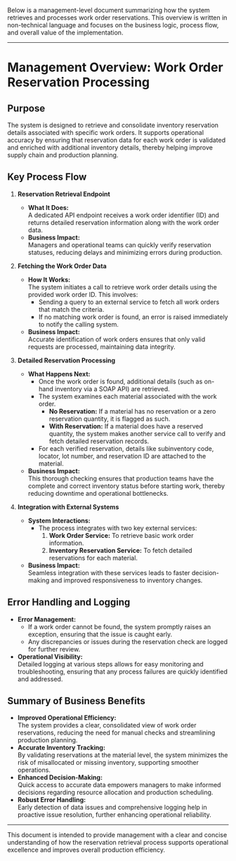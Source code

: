 Below is a management-level document summarizing how the system retrieves and processes work order reservations. This overview is written in non-technical language and focuses on the business logic, process flow, and overall value of the implementation.

---

# Management Overview: Work Order Reservation Processing

## Purpose
The system is designed to retrieve and consolidate inventory reservation details associated with specific work orders. It supports operational accuracy by ensuring that reservation data for each work order is validated and enriched with additional inventory details, thereby helping improve supply chain and production planning.

## Key Process Flow
1. **Reservation Retrieval Endpoint**  
   - **What It Does:**  
     A dedicated API endpoint receives a work order identifier (ID) and returns detailed reservation information along with the work order data.
   - **Business Impact:**  
     Managers and operational teams can quickly verify reservation statuses, reducing delays and minimizing errors during production.

2. **Fetching the Work Order Data**  
   - **How It Works:**  
     The system initiates a call to retrieve work order details using the provided work order ID. This involves:
     - Sending a query to an external service to fetch all work orders that match the criteria.
     - If no matching work order is found, an error is raised immediately to notify the calling system.
   - **Business Impact:**  
     Accurate identification of work orders ensures that only valid requests are processed, maintaining data integrity.

3. **Detailed Reservation Processing**  
   - **What Happens Next:**  
     - Once the work order is found, additional details (such as on-hand inventory via a SOAP API) are retrieved.
     - The system examines each material associated with the work order.  
       - **No Reservation:** If a material has no reservation or a zero reservation quantity, it is flagged as such.
       - **With Reservation:** If a material does have a reserved quantity, the system makes another service call to verify and fetch detailed reservation records.
     - For each verified reservation, details like subinventory code, locator, lot number, and reservation ID are attached to the material.
   - **Business Impact:**  
     This thorough checking ensures that production teams have the complete and correct inventory status before starting work, thereby reducing downtime and operational bottlenecks.

4. **Integration with External Systems**  
   - **System Interactions:**  
     - The process integrates with two key external services:
       1. **Work Order Service:** To retrieve basic work order information.
       2. **Inventory Reservation Service:** To fetch detailed reservations for each material.
   - **Business Impact:**  
     Seamless integration with these services leads to faster decision-making and improved responsiveness to inventory changes.

## Error Handling and Logging
- **Error Management:**  
  - If a work order cannot be found, the system promptly raises an exception, ensuring that the issue is caught early.
  - Any discrepancies or issues during the reservation check are logged for further review.
- **Operational Visibility:**  
  Detailed logging at various steps allows for easy monitoring and troubleshooting, ensuring that any process failures are quickly identified and addressed.

## Summary of Business Benefits
- **Improved Operational Efficiency:**  
  The system provides a clear, consolidated view of work order reservations, reducing the need for manual checks and streamlining production planning.
- **Accurate Inventory Tracking:**  
  By validating reservations at the material level, the system minimizes the risk of misallocated or missing inventory, supporting smoother operations.
- **Enhanced Decision-Making:**  
  Quick access to accurate data empowers managers to make informed decisions regarding resource allocation and production scheduling.
- **Robust Error Handling:**  
  Early detection of data issues and comprehensive logging help in proactive issue resolution, further enhancing operational reliability.

---

This document is intended to provide management with a clear and concise understanding of how the reservation retrieval process supports operational excellence and improves overall production efficiency.